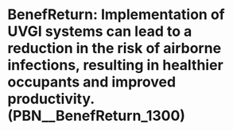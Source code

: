 # BenefReturn: __Implementation of UVGI systems can lead to a reduction in the risk of airborne infections, resulting in healthier occupants and improved productivity.__ (PBN__BenefReturn_1300)

